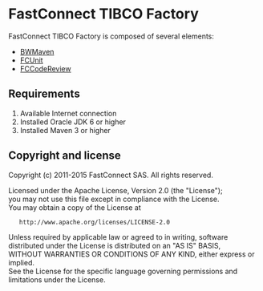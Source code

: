 FastConnect TIBCO Factory
======================

FastConnect TIBCO Factory is composed of several elements:

* [BWMaven](https://github.com/fastconnect/tibco-bwmaven)
* [FCUnit](https://github.com/fastconnect/tibco-fcunit)
* [FCCodeReview](https://github.com/fastconnect/tibco-codereview)

Requirements
-------------
1. Available Internet connection
2. Installed Oracle JDK 6 or higher
3. Installed Maven 3 or higher

Copyright and license
----------------------
Copyright (c) 2011-2015 FastConnect SAS. All rights reserved.

Licensed under the Apache License, Version 2.0 (the "License");<br/>
you may not use this file except in compliance with the License.<br/>
You may obtain a copy of the License at

       http://www.apache.org/licenses/LICENSE-2.0

Unless required by applicable law or agreed to in writing, software<br/>
distributed under the License is distributed on an "AS IS" BASIS,<br/>
WITHOUT WARRANTIES OR CONDITIONS OF ANY KIND, either express or implied.<br/>
See the License for the specific language governing permissions and<br/>
limitations under the License.